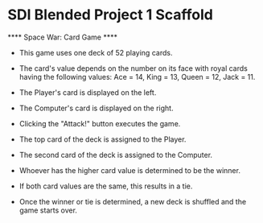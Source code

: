 # SDI Blended Project 1 Scaffold

**** Space War: Card Game ****

- This game uses one deck of 52 playing cards.

- The card's value depends on the number on its face with royal cards having the following values: Ace = 14, King = 13, Queen = 12, Jack = 11.

- The Player's card is displayed on the left.

- The Computer's card is displayed on the right.

- Clicking the "Attack!" button executes the game.

- The top card of the deck is assigned to the Player.

- The second card of the deck is assigned to the Computer.

- Whoever has the higher card value is determined to be the winner.

- If both card values are the same, this results in a tie.

- Once the winner or tie is determined, a new deck is shuffled and the game starts over.
